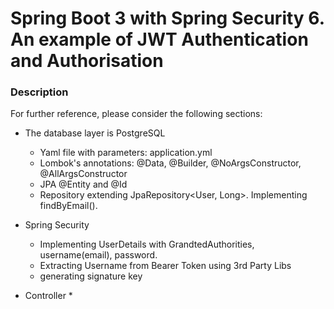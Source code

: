 # Spring Boot 3 with Spring Security 6. An example of JWT Authentication and Authorisation

### Description

For further reference, please consider the following sections:

* The database layer is PostgreSQL
    * Yaml file with parameters: application.yml
    * Lombok's annotations: @Data, @Builder, @NoArgsConstructor, @AllArgsConstructor
    * JPA @Entity and @Id
    * Repository extending JpaRepository<User, Long>. Implementing findByEmail().

* Spring Security
    * Implementing UserDetails with GrandtedAuthorities, username(email), password.
    * Extracting Username from Bearer Token using 3rd Party Libs
    * generating signature key

* Controller
  * 

